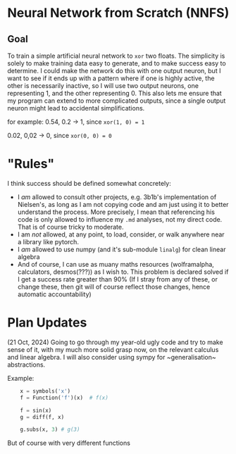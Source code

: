 # Neural Network from Scratch (NNFS)

## Goal
To train a simple artificial neural network to `xor` two floats.
The simplicity is solely to make training data easy to generate, and to make success easy to determine.
I could make the network do this with one output neuron, but I want to see if it ends up with a pattern where if one is highly active, the other is necessarily inactive, so I will use two output neurons, one representing 1, and the other representing 0. This also lets me ensure that my program can extend to more complicated outputs, since a single output neuron might lead to accidental simplifications.

for example:
0.54, 0.2 -> 1, since `xor(1, 0) = 1`

0.02, 0,02 -> 0, since `xor(0, 0) = 0` 

# "Rules"
I think success should be defined somewhat concretely:
- I _am_ allowed to consult other projects, e.g. 3b1b's implementation of Nielsen's, as long as I am not copying code and am just using it to better understand the process. More precisely, I mean that referencing his code is only allowed to influence my `.md` analyses, not my direct code. That is of course tricky to moderate.
- I am _not_ allowed, at any point, to load, consider, or walk anywhere near a library like pytorch.
- I _am_ allowed to use numpy (and it's sub-module `linalg`) for clean linear algebra 
- And of course, I can use as muany maths resources (wolframalpha, calculators, desmos(???)) as I wish to.
This problem is declared solved if I get a success rate greater than 90% 
(If I stray from any of these, or change these, then git will of course reflect those changes, hence automatic accountability)

# Plan Updates
(21 Oct, 2024)
Going to go through my year-old ugly code and try to make sense of it, with my much more solid grasp 
now, on the relevant calculus and linear algebra. I will also consider using sympy for ~generalisation~ abstractions. 

Example:
```python
	x = symbols('x')
	f = Function('f')(x)  # f(x)

	f = sin(x)
	g = diff(f, x) 

	g.subs(x, 3) # g(3)
```

But of course with very different functions